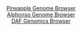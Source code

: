 <div id="Pineapple_Genome_Browser" align="center">
  <a href="https://igv.org/app/?sessionURL=blob:zZJfb5swFMW_i6VWm0TAQAIFqZrSpFnTP.valKZJVSFjDDgDm9oOkEb57vOqTXtZpeZh0yQ_2FfXvucc_7agIUJSzkAIHNMemLYNDCAL3s5QVZfkC6qIBGGGSkkMIEhGBGGYgHALMiQVim4v9c1CqVqGlkVV3asQy7kpXRNV6IUz1EoT88oa8bJECRdIcSGtE4EabtG86bUkQXVt6tmuObBSpJCFyrrgTHKrJiyPW_1e_KsU54TxisTVulT0VUCs9WiNqZmhT8P5bIgxkfKCbKbp8fBiOrx3T6PlZ2.0jK7P5pE3P5zRnCG1FuR4dne94EWxflhFd9kyOZmOLmcHzsQtPJ7yA3d8eNrVVBB5bPv2Ud.GQd_X0VCWku5_cq0X3dN5tOou8X3nlfOvXTNjeFxEk2mUbfyqfcP3zgAlx2tNAsCF8EMbGi70jIHj9X5s7SMDwkCnIzgF4eOTAZRA.Jtuf9wCtak1L0CS5_UrOgbgIiUChL0AQt8OAmfQ9_swCOydsQVrUf69aCfRbeBDZ.g4XpzRUmmY01iyWpqIMbPBmZm_7Jll_6rrLvxFgLOryXm_qOnoZuFOk2Bwjt9kSI9._T5t9D2K_gl17xFiqmRf1FL_XsKmTW4eXHeDRlUyX7njqOumZ3.O50ib3S.ajIsKKd2vK_r4k7YGCYqY0oWGSprQkqrNXKfIWxDajquhBZiXXFMIRJ58gAY07AH8.BtOd_e0.w4-">Pineapple Genome Browser</a>
</div>
<div id="Alphonso_Genome_Browser" align="center">
  <a href="https://igv.org/app/?sessionURL=blob:zZNdb5swFIb_i6VWm0QAA4GAVE1J23Rd0nRqlSZtVaEDGLAKNrUN.VL..9xq0246qbnYNIkL.8gf73n8sEMdEZJyhiLkmLhvYowMJEu.uoW6qcgMaiJRlEMliYEEyYkgLCUo2qEcpIL5zVTvLJVqZGRZVDW9GljBTemaUMOWM1hJM.W1dcqrChIuQHEhrZGAjlu06HorkkDTmPpu1.xbGSiwoGpKziS3GsKKeKXPi3.V4oIwXpO4bitF3wLEOo_OmJk5fBkubodpSqSckM1ldjKcXA7v3PP5w4V_.jC__rqY.4vjW1owUK0gJ5ulN166F.XNcon9h5ciKaqrSd_zZ.fzI_fs.HzdUEHkCQ7wwMPYxr4GQ1lG1v9Tz_qjB_btJEfOWG362xcvGHk4L.FZdgOYbLvZ.PkPne8NVPG01SagtBRBhG3DtX2j7_i91yEeGLYdaj6CUxQ9PhlICUif9fLHHVKbRvuCJHlp39QxEBcZESjqhbYd4DB0.l7g2WGI98YOtaL6e3DH85swsJ2h4_hxTiulZc5iyRppAmNml.ZmsT2QJocjZ5R122KyZnoE5XoxGX0PpmdX0.7b4v5dnoFmoK9_e0Td7EdS_RP3PhLEVMmhwg3I9JRQObi.S6tRfnEv8nomWjJqg_d_tFc8h6HJuahB6fW6oqc_jetAUGBKFzoqaUIrqjYLTZGvUIQdV4uLUl5xbSISRfLJNmwD9.3PvwV190_7Hw--">Alphonso Genome Browser</a>
</div>


<div id="DAF_Genomics_Browser" align="center">
  <a href="https://igv.org/app/?sessionURL=blob:tZFra9swFIb_i6D95Jtkx44NYbhbc1l6YQ1uWEoJZ7Ycq7MlT5KXeCH_fcLrGGyUMehAEhLn8r46zxF9pVIxwVGCiINHDsbIQqoS.xU0bU1voKEKJSXUilpI0pJKynOKkiMqQWnI7q5MZaV1qxLXLaC0d5SLhuXKUb4Dra1EpytqUm3iQAPfBIe9cnLRmGQNLtRtJbgSLuQ5Vcr23Jby3XYP5vgZ2w4t6bbpas0G1a0xYYwVTgnGLeMFPfzFyH9QNou9SderdKhf0n5RTNLlIr33L7PNLHy7yW7n6yxcn6_YjoPuJJ0s3j_dt2dkOuc3_OPsQ38lp8sAx6tx70N65r87vzy0TFI1wREeBxh7xEcnC9Ui7wwElFcSJziwIjK2SBDYz1d_FJopSMFQ8vBoIS0h_2zSH45I961BhRT90g3ULCRkQSVK7NjzIhzHZBREgRfH.GQdUSfrV2Y5ze7iyCMpIaHzCRqjX7J6GKAR.jP4WiB_62z2v4IqMQkPeHbtXUQXa9Y9HW6xCnt5vZlnL2Cy0IvfKoVsQJvQj.czFKiNWkO5_kXFPz2evgM-">DAF Genomics Browser</a>
</div>
